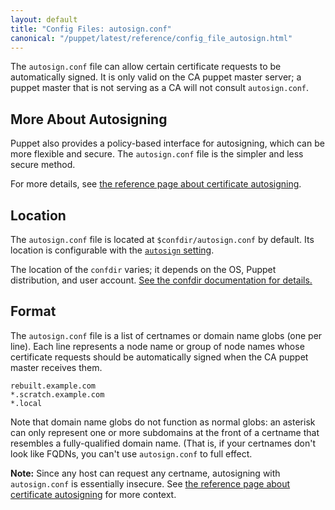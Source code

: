 ```yaml
---
layout: default
title: "Config Files: autosign.conf"
canonical: "/puppet/latest/reference/config_file_autosign.html"
---
```


[autosigning]: ./ssl_autosign.html
[autosign]: /puppet/3.6/reference/configuration.html#autosign

The `autosign.conf` file can allow certain certificate requests to be automatically signed. It is only valid on the CA puppet master server; a puppet master that is not serving as a CA will not consult `autosign.conf`.

## More About Autosigning

Puppet also provides a policy-based interface for autosigning, which can be more flexible and secure. The `autosign.conf` file is the simpler and less secure method.

For more details, see [the reference page about certificate autosigning][autosigning].

## Location

The `autosign.conf` file is located at `$confdir/autosign.conf` by default. Its location is configurable with the [`autosign` setting][autosign].

The location of the `confdir` varies; it depends on the OS, Puppet distribution, and user account. [See the confdir documentation for details.][confdir]

[confdir]: ./dirs_confdir.html

## Format

The `autosign.conf` file is a list of certnames or domain name globs (one per line). Each line represents a node name or group of node names whose certificate requests should be automatically signed when the CA puppet master receives them.

    rebuilt.example.com
    *.scratch.example.com
    *.local

Note that domain name globs do not function as normal globs: an asterisk can only represent one or more subdomains at the front of a certname that resembles a fully-qualified domain name. (That is, if your certnames don't look like FQDNs, you can't use `autosign.conf` to full effect.

**Note:** Since any host can request any certname, autosigning with `autosign.conf` is essentially insecure. See [the reference page about certificate autosigning][autosigning] for more context.

